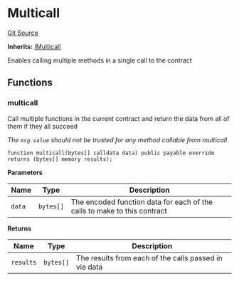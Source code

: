 # Multicall
[Git Source](https://github.com/cryptexfinance/tcapv2.0/blob/34a621b9d7f953a62f8f826356dda361dde059e4/src/lib/Multicall.sol)

**Inherits:**
[IMulticall](/src/interface/IMulticall.sol/interface.IMulticall.md)

Enables calling multiple methods in a single call to the contract


## Functions
### multicall

Call multiple functions in the current contract and return the data from all of them if they all succeed

*The `msg.value` should not be trusted for any method callable from multicall.*


```solidity
function multicall(bytes[] calldata data) public payable override returns (bytes[] memory results);
```
**Parameters**

|Name|Type|Description|
|----|----|-----------|
|`data`|`bytes[]`|The encoded function data for each of the calls to make to this contract|

**Returns**

|Name|Type|Description|
|----|----|-----------|
|`results`|`bytes[]`|The results from each of the calls passed in via data|


